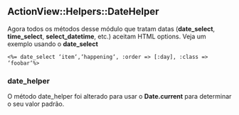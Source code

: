 ## ActionView::Helpers::DateHelper

Agora todos os métodos desse módulo que tratam datas (**date\_select**, **time\_select**, **select\_datetime**, etc.) aceitam HTML options. Veja um exemplo usando o **date\_select**

	<%= date_select ‘item‘,‘happening‘, :order => [:day], :class => ‘foobar‘%>
	
### date\_helper

O método date\_helper foi alterado para usar o **Date.current** para determinar o seu valor padrão.